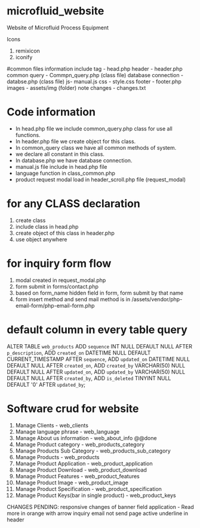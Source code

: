 # microfluid_website
Website of Microfluid Process Equipment

Icons
1. remixicon
2. iconify

#common files information
include <head> tag - head.php
header - header.php
common query - Commpn_query.php (class file)
database connection - databse.php (class file)
js- manual.js
css - style.css
footer - footer.php
images - assets/img (folder)
note changes - changes.txt


# Code information
- In head.php file we include common_query.php class for use all functions.
- In header.php file we create object for this class.
- In common_query class we have all common methods of system. 
- we declare all constant in this class. 
- In database.php we have database connection. 
- manual.js file include in head.php file
- language function in class_common.php
- product request modal load in header_scroll.php file (request_modal)


# for any CLASS declaration
1. create class
2. include class in head.php
3. create object of this class in header.php
4. use object anywhere 

# for inquiry form flow
1. modal created in request_modal.php
2. form submit in forms/contact.php
3. based on form_name hidden field in form, form submit by that name
4. form insert method and send mail method is in /assets/vendor/php-email-form/php-email-form.php

# default column in every table query
ALTER TABLE `web_products`  ADD `sequence` INT NULL DEFAULT NULL  AFTER `p_description`,  ADD `created_on` DATETIME NULL DEFAULT CURRENT_TIMESTAMP  AFTER `sequence`,  ADD `updated_on` DATETIME NULL DEFAULT NULL  AFTER `created_on`,  ADD `created_by` VARCHAR(50) NULL DEFAULT NULL  AFTER `updated_on`,  ADD `updated_by` VARCHAR(50) NULL DEFAULT NULL  AFTER `created_by`,  ADD `is_deleted` TINYINT NULL DEFAULT '0'  AFTER `updated_by`;

# Software crud for website
1. Manage Clients - web_clients
2. Manage language phrase - web_language
3. Manage About us information - web_about_info @@done
4. Manage Product category - web_products_category
5. Manage Products Sub Category - web_products_sub_category
6. Manage Products - web_products
7. Manage Product Application - web_product_application
8. Manage Product Download - web_product_download
9. Manage Product Features - web_product_features
10. Manage Product Image - web_product_image
11. Manage Product Specification - web_product_specification
12. Manage Product Keys(bar in single product) - web_product_keys




CHANGES PENDING:
responsive changes of banner
field application - Read more in orange with arrow
inquiry email not send
page active underline in header



